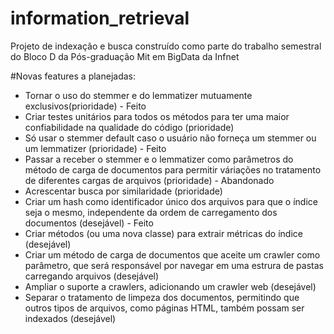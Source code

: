 # information_retrieval
Projeto de indexação e busca construído como parte do trabalho semestral do Bloco D da Pós-graduação Mit em BigData da Infnet


#Novas features a planejadas:
* Tornar o uso do stemmer e do lemmatizer mutuamente exclusivos(prioridade) - Feito
* Criar testes unitários para todos os métodos para ter uma maior confiabilidade na qualidade do código (prioridade)
* Só usar o stemmer default caso o usuário não forneça um stemmer ou um lemmatizer (prioridade) - Feito
* Passar a receber o stemmer e o lemmatizer como parâmetros do método de carga de documentos para permitir váriações no tratamento de diferentes cargas de arquivos (prioridade) - Abandonado
* Acrescentar busca por similaridade (prioridade)
* Criar um hash como identificador único dos arquivos para que o índice seja o mesmo, independente da ordem de carregamento dos documentos (desejável) - Feito
* Criar métodos (ou uma nova classe) para extrair métricas do índice (desejável)
* Criar um método de carga de documentos que aceite um crawler como parâmetro, que será responsável por navegar em uma estrura de pastas carregando arquivos (desejável)
* Ampliar o suporte a crawlers, adicionando um crawler web (desejável)
* Separar o tratamento de limpeza dos documentos, permitindo que outros tipos de arquivos, como páginas HTML, também possam ser indexados (desejável)


